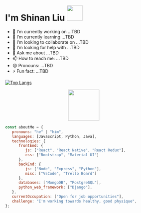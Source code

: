 <h1> I'm Shinan Liu <img src="https://media.giphy.com/media/12oufCB0MyZ1Go/giphy.gif" width="50"></h2>

- 🔭 I’m currently working on ...TBD
- 🌱 I’m currently learning ...TBD
- 👯 I’m looking to collaborate on ...TBD
- 🤔 I’m looking for help with ...TBD
- 💬 Ask me about ...TBD
- 📫 How to reach me: ...TBD
- 😄 Pronouns: ...TBD
- ⚡ Fun fact: ...TBD

[![Top Langs](https://github-readme-stats.vercel.app/api/top-langs/?username=landingheart)](https://github.com/anuraghazra/github-readme-stats)


<div id="header" align="center">
  <img src="https://media.giphy.com/media/M9gbBd9nbDrOTu1Mqx/giphy.gif" width="100"/>
</div>

```javascript
const aboutMe = {
   pronouns: "he" | "him",
   languages: [JavaScript, Python, Java],
   technologies: {
      frontEnd: {
         js: ["React", "React Native", "React Redux"],
         css: ["Bootstrap", "Material UI"]
      },
      backEnd: {
         js: ["Node", "Express", "Python"],
         misc: ["VsCode", "Trello Board"]
      },
      databases: ["MongoDB", "PostgreSQL"],
      python_web_framework: ["Django"],
   },
   currentOccupation: ["Open for job opportunities"],
   challenge: "I'm working towards healthy, good physique",
};
```




